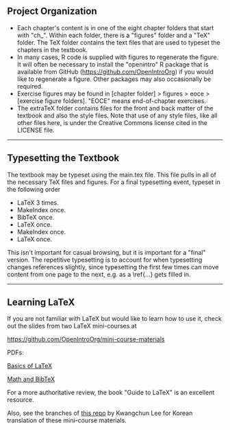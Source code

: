 Project Organization
--------------------

- Each chapter's content is in one of the eight chapter folders that start with "ch_". Within each folder, there is a "figures" folder and a "TeX" folder. The TeX folder contains the text files that are used to typeset the chapters in the textbook.
- In many cases, R code is supplied with figures to regenerate the figure. It will often be necessary to install the "openintro" R package that is available from GitHub (https://github.com/OpenIntroOrg) if you would like to regenerate a figure. Other packages may also occasionally be required.
- Exercise figures may be found in [chapter folder] > figures > eoce > [exercise figure folders]. "EOCE" means end-of-chapter exercises.
- The extraTeX folder contains files for the front and back matter of the textbook and also the style files. Note that use of any style files, like all other files here, is under the Creative Commons license cited in the LICENSE file.

- - -

Typesetting the Textbook
------------------------

The textbook may be typeset using the main.tex file. This file pulls in all of the necessary TeX files and figures. For a final typesetting event, typeset in the following order

- LaTeX 3 times.
- MakeIndex once.
- BibTeX once.
- LaTeX once.
- MakeIndex once.
- LaTeX once.

This isn't important for casual browsing, but it is important for a "final" version. The repetitive typesetting is to account for when typesetting changes references slightly, since typesetting the first few times can move content from one page to the next, e.g. as a \ref{...} gets filled in.

- - -

Learning LaTeX
--------------

If you are not familiar with LaTeX but would like to learn how to use it, check out the slides from two LaTeX mini-courses at

https://github.com/OpenIntroOrg/mini-course-materials

PDFs:

[Basics of LaTeX](https://github.com/OpenIntroOrg/mini-course-materials/raw/master/LaTeX_Basics/basicsOfLatex.pdf)

[Math and BibTeX](https://github.com/OpenIntroOrg/mini-course-materials/raw/master/LaTeX_Math_and_BibTeX/bibtexMathInLatex.pdf)

For a more authoritative review, the book "Guide to LaTeX" is an excellent resource.

Also, see the branches of [this repo](https://github.com/statkclee/mini-course-materials) by Kwangchun Lee for Korean translation of these mini-course materials.
